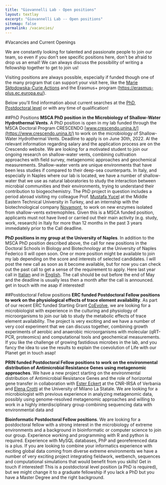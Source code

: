 ```yaml
---
title: "Giovannelli Lab - Open positions"
layout: textlay
excerpt: "Giovannelli Lab -- Open positions"
sitemap: false
permalink: /vacancies/
---
```

#Vacancies and Current Openings

We are constantly looking for talented and passionate people to join our team, so even if you don't see specific positions here, don't be afraid to drop us an email! We can always discuss the possibility of writing a fellowship together to get to join us!

Visiting positions are always possible, especially if funded though one of the many program that can support your visit here, like the [Marie Skłodowska-Curie Actions](https://marie-sklodowska-curie-actions.ec.europa.eu/) and the Erasmus+ program (https://erasmus-plus.ec.europa.eu/).

Below you'll find information about current searches at the [PhD](#phd-positions), [Postdoctoral level](#postdoctoral-fellow-positions) or with any time of qualification!

##PhD Positions
**MSCA PhD position in the Microbiology of Shallow-Water Hydrothermal Vents**. A PhD position is open in my lab funded through the MSCA Doctoral Program CRESCENDO [www.crescendo.unina.it/](https://www.crescendo.unina.it/) to work on the microbiology of Shallow-Water Hydrothermal Vents. Deadline to apply is on June 30th, 2022. Al the relevant information regarding salary and the application process are on the Crescendo website. We are looking for a motivated student to join our ongoing research on shallow-water vents, combining cultivation approaches with field survey, metagenomic approaches and geochemical measurements. Shallow-water vents are unique environments that have been less studies if compared to their deep-sea counterparts. In Italy, and especially in Naples where our lab is located, we have a number of shallow-water that we use as natural laboratories to study the interaction between microbial communities and their environments, trying to understand their contribution to biogeochemistry. The PhD project in question includes a period abroad visiting my colleague Prof. [Mustafa Yucel](https://ims.metu.edu.tr/people/yucel-mustafa-associate-prof-dr) at the Middle Eastern Technical University in Turkey, and an internship with the biotechnological company [Novamont](https://www.novamont.com/eng/), to work on new enzymes isolated from shallow-vents extremophiles. Given this is a MSCA funded position, applicants must not have lived or carried out their main activity (e.g. study, work, research) in Italy for more than 12 months in the past 3 years immediately prior to the Call deadline.

**PhD positions in my group at the University of Naples**. In addition to the MSCA PhD position described above, the call for new positions in the Doctoral Schools in Biology and Biotechnology at the University of Naples Federico II will open soon. One or more position might be available to join my lab depending on the score and interests of selected candidates. I will post the new call as soon as it become available, but for now you can check out the past call to get a sense of the requirement to apply. Here last year call in [Italian](http://www.unina.it/documents/11958/24993304/DOT-37_borse-INPS_2021-10-27_bando.pdf) and in [English](http://www.unina.it/documents/11958/25516556/PhD_37_CALL.pdf). The call should be out before the end of May and the deadline is usually less then a month after the call is announced. get in touch with me asap if interested!

##Postdoctoral Fellow positions
**ERC funded Postdoctoral Fellow positions to work on the physiological effects of trace element availability**. As part of our recent ERC funded Starting Grant [CoEvolve](www.coevolve.eu), we are looking for a microbiologist with experience in the culturing and physiology of microorganisms to join our lab to study the metabolic effects of trace element availability. The project is very exciting and we have a number of very cool experiment that we can discuss together, combining growth experiments of aerobic and anaerobic microorganisms with molecular (qRT-PCR, proteomics) and computational tools and geochemical measurements. If you like the challenge of growing fastidious microbes in the lab, and you fancy the idea to use the results to explain the coevolution of Life with our Planet get in touch asap!

**PRIN funded Postdoctoral Fellow positions to work on the environmental distribution of Antimicrobial Resistance Genes using metagenomic approaches**. We have a new project starting on the environmental distribution of Antimicrobial Resistance Genes and the role of horizontal gene transfer in collaboration with [Ester Eckert](http://www.vb.irsa.cnr.it/people/researcher/eckert) at the CNR-IRSA of Verbania and [Elena Crotti](https://expertise.unimi.it/get/person/elena-crotti) at the University of Milano La Statale. We are looking for a microbiologist with previous experience in analyzing metagenomic data, possibly using genome-resolved metagenomic approaches and willing to work in a highly interdisciplinary group combining sequencing data with environmental data and

**Bioinformatic Postdoctoral Fellow positions**. We are looking for a postdoctoral fellow with a strong interest in the microbiology of extreme environments and a background in bioinformatic or computer science to join our group. Experience working and programming with R and python is required. Experience with MySQL databases, PhP and georeferenced data is a plus. If you are looking to combine your informatics experience with exciting global data coming from diverse extreme environments we have a number of very exciting project integrating fieldwork, wetbench, sequences and computational simulations that would benefit from you skills! Get in touch if interested! This is a postdoctoral level position (a PhD is required), but we might change it to a graduate fellowship if you lack a PhD but you have a Master Degree and the right background. 
